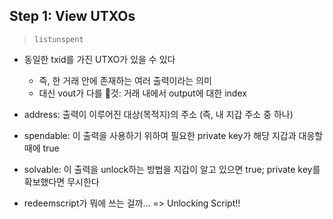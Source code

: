## Step 1: View UTXOs

> `listunspent`

- 동일한 txid를 가진 UTXO가 있을 수 있다
  - 즉, 한 거래 안에 존재하는 여러 출력이라는 의미
  - 대신 vout가 다를 것: 거래 내에서 output에 대한 index
- address: 출력이 이루어진 대상(목적지)의 주소 (즉, 내 지갑 주소 중 하나)

- spendable: 이 출력을 사용하기 위하여 필요한 private key가 해당 지갑과 대응할 때에 true
- solvable: 이 출력을 unlock하는 방법을 지갑이 알고 있으면 true; private key를 확보했다면 무시한다


- redeemscript가 뭐에 쓰는 걸까...
=> Unlocking Script!!
